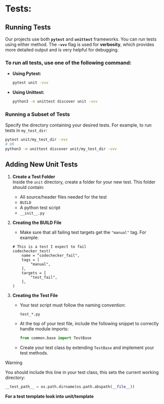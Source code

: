# Tests:

## Running Tests

Our projects use both **`pytest`** and **`unittest`** frameworks.
You can run tests using either method.
The **`-vvv`** flag is used for **verbosity**, which provides more detailed output and is very helpful for debugging.

### To run all tests, use one of the following command:
* **Using Pytest:**
    ```bash
    pytest unit -vvv
    ```

* **Using Unittest:**
    ```bash
    python3 -m unittest discover unit -vvv
    ```

### Running a Subset of Tests
Specify the directory containing your desired tests. For example, to run tests in `my_test_dir`:

```bash
pytest unit/my_test_dir -vvv
# OR
python3 -m unittest discover unit/my_test_dir -vvv
```

## Adding New Unit Tests

1. **Create a Test Folder**  
   Inside the `unit` directory, create a folder for your new test. This folder should contain:
   - All source/header files needed for the test
   - `BUILD`
   - A python test script
   - `__init__.py`

2. **Creating the BUILD File**
    - Make sure that all failing test targets get the `"manual"` tag. For example:
    ```
    # This is a test I expect to fail
    codechecker_test(
        name = "codechecker_fail",
        tags = [
            "manual",
        ],
        targets = [
            "test_fail",
        ],
    )
    ```

2. **Creating the Test File**  
    - Your test script must follow the naming convention:
        ```text
        test_*.py
        ``` 
    - At the top of your test file, include the following snippet to correctly handle module imports:
        ```python
        from common.base import TestBase
        ```  
    - Create your test class by extending `TestBase` and implement your test methods.
> [!WARNING]
> You should include this line in your test class, this sets the current working directory:
> ```python
> __test_path__ = os.path.dirname(os.path.abspath(__file__))
> ```

**For a test template look into unit/template**

